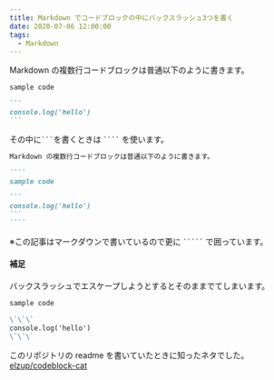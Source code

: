 ```yaml
---
title: Markdown でコードブロックの中にバックスラッシュ3つを書く
date: 2020-07-06 12:00:00
tags:
  - Markdown
---
```


Markdown の複数行コードブロックは普通以下のように書きます。

````md
sample code

```
console.log('hello')
```
````

その中に` ``` `を書くときは ` ```` ` を使います。

`````md
Markdown の複数行コードブロックは普通以下のように書きます。

````
sample code

```
console.log('hello')
```
````
`````

※この記事はマークダウンで書いているので更に ` ````` ` で囲っています。

#### 補足

バックスラッシュでエスケープしようとするとそのままでてしまいます。

```md
sample code

\`\`\`
console.log('hello')
\`\`\`
```

このリポジトリの readme を書いていたときに知ったネタでした。
[elzup/codeblock\-cat](https://github.com/elzup/codeblock-cat)

